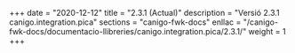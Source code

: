 +++
date        = "2020-12-12"
title       = "2.3.1 (Actual)"
description = "Versió 2.3.1 canigo.integration.pica"
sections    = "canigo-fwk-docs"
enllac		= "/canigo-fwk-docs/documentacio-llibreries/canigo.integration.pica/2.3.1/"
weight		= 1
+++
